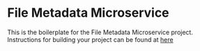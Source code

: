 # File Metadata Microservice

This is the boilerplate for the File Metadata Microservice project. Instructions for building your project can be found at [here](https://www.freecodecamp.org/learn/apis-and-microservices/apis-and-microservices-projects/file-metadata-microservice)
